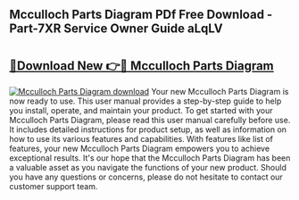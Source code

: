 ## Mcculloch Parts Diagram PDf Free Download - Part-7XR Service Owner Guide aLqLV

# <h2><a href="http://dfsb0g.blite.top/?on=Mcculloch+Parts+Diagram">🔗Download New 👉🔴 Mcculloch Parts Diagram</a></h2>

[![Mcculloch Parts Diagram download](https://i.imgur.com/lujVjoI.png)](http://dfsb0g.blite.top/?on=Mcculloch+Parts+Diagram)
Your new Mcculloch Parts Diagram is now ready to use. This user manual provides a step-by-step guide to help you install, operate, and maintain your product. To get started with your Mcculloch Parts Diagram, please read this user manual carefully before use. It includes detailed instructions for product setup, as well as information on how to use its various features and capabilities. With features like list of features, your new Mcculloch Parts Diagram empowers you to achieve exceptional results. It's our hope that the Mcculloch Parts Diagram has been a valuable asset as you navigate the functions of your new product. Should you have any questions or concerns, please do not hesitate to contact our customer support team.
